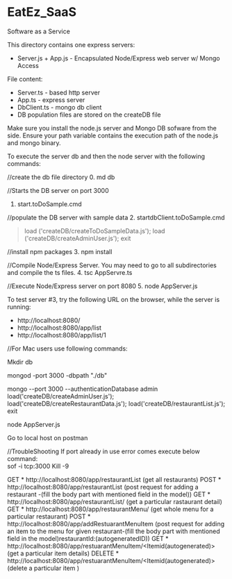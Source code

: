 # EatEz_SaaS
Software as a Service

This directory contains one express servers:
* Server.js + App.js - Encapsulated Node/Express web server w/ Mongo Access

File content:
* Server.ts - based http server
* App.ts - express server
* DbClient.ts - mongo db client
* DB population files are stored on the createDB file

Make sure you install the node.js server and Mongo DB sofware from the side.  Ensure your path variable contains the execution path of the node.js and mongo binary.

To execute the server db and then the node server with the following commands:

//create the db file directory
0. md db

//Starts the DB server on port 3000
1. start.toDoSample.cmd

//populate the DB server with sample data
2. startdbClient.toDoSample.cmd
>load ('createDB/createToDoSampleData.js');
>load ('createDB/createAdminUser.js');
>exit

//install npm packages
3. npm install

//Compile Node/Express Server.  You may need to go to all subdirectories and compile the ts files.
4. tsc AppServre.ts

//Execute Node/Express server on port 8080
5. node AppServer.js 

To test server #3, try the following URL on the browser, while the server is running:

* http://localhost:8080/
* http://localhost:8080/app/list
* http://localhost:8080/app/list/1



//For Mac users use following commands:

Mkdir db

mongod -port 3000 -dbpath "./db"

mongo --port 3000 --authenticationDatabase admin
load('createDB/createAdminUser.js');
load('createDB/createRestaurantData.js');
load('createDB/restaurantList.js');
exit

node AppServer.js

Go to local host on postman

//TroubleShooting
If port already in use error comes execute below command:  
sof -i tcp:3000
Kill -9 <pid>


GET * http://localhost:8080/app/restaurantList (get all restaurants)
POST * http://localhost:8080/app/restaurantList (post request for adding a restaurant -(fill the body part with mentioned field in the model))
GET * http://localhost:8080/app/restaurantList/<restaurantId> (get a particular rastaurant detail)
GET * http://localhost:8080/app/restaurantMenu/<restaurantId> (get whole menu for a particular restaurant)
POST * http://localhost:8080/app/addRestuarantMenuItem (post request for adding an item to the menu for given restaurant-(fill the body part with mentioned field in the model)restaurantId:(autogeneratedID))
GET * http://localhost:8080/app/restuarantMenuItem/<Itemid(autogenerated)> (get a particular item details)
DELETE * http://localhost:8080/app/restuarantMenuItem/<Itemid(autogenerated)> (delete a particular item )
